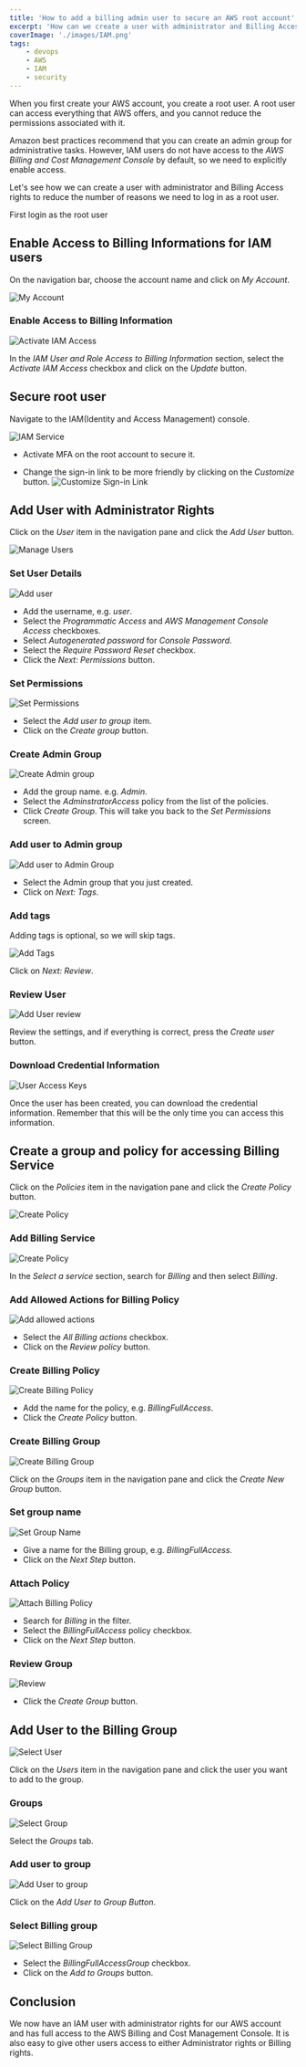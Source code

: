 ```yaml
---
title: 'How to add a billing admin user to secure an AWS root account'
excerpt: 'How can we create a user with administrator and Billing Access rights so that we can reduce the number of reasons of why we would need to log in as a root user'
coverImage: './images/IAM.png'
tags:
    - devops
    - AWS
    - IAM
    - security
---
```


When you first create your AWS account, you create a root user. A root user can access everything that AWS offers, and you cannot reduce the permissions associated with it.

Amazon best practices recommend that you can create an admin group for administrative tasks. However, IAM users do not have access to the _AWS Billing and Cost Management Console_ by default, so we need to explicitly enable access.

Let's see how we can create a user with administrator and Billing Access rights to reduce the number of reasons we need to log in as a root user.

First login as the root user

## Enable Access to Billing Informations for IAM users

On the navigation bar, choose the account name and click on _My Account_.

![My Account](./images/my_account.png)

### Enable Access to Billing Information

![Activate IAM Access](./images/activate_iam_access.png)

In the _IAM User and Role Access to Billing Information_ section, select the _Activate IAM Access_ checkbox and click on the _Update_ button.

## Secure root user

Navigate to the IAM(Identity and Access Management) console.

![IAM Service](./images/IAM.png)

-   Activate MFA on the root account to secure it.

-   Change the sign-in link to be more friendly by clicking on the _Customize_ button. ![Customize Sign-in Link](./images/sign_in_link.png)

## Add User with Administrator Rights

Click on the _User_ item in the navigation pane and click the _Add User_ button.

![Manage Users](./images/manage_users.png)

### Set User Details

![Add user](./images/add_user.png)

-   Add the username, e.g. _user_.
-   Select the _Programmatic Access_ and _AWS Management Console Access_ checkboxes.
-   Select _Autogenerated password_ for _Console Password_.
-   Select the _Require Password Reset_ checkbox.
-   Click the _Next: Permissions_ button.

### Set Permissions

![Set Permissions](./images/create_group.png)

-   Select the _Add user to group_ item.
-   Click on the _Create group_ button.

### Create Admin Group

![Create Admin group](./images/create_admin_group.png)

-   Add the group name. e.g. _Admin_.
-   Select the _AdminstratorAccess_ policy from the list of the policies.
-   Click _Create Group_. This will take you back to the _Set Permissions_ screen.

### Add user to Admin group

![Add user to Admin Group](./images/add_user_to_group.png)

-   Select the Admin group that you just created.
-   Click on _Next: Tags_.

### Add tags

Adding tags is optional, so we will skip tags.

![Add Tags](./images/add_tags.png)

Click on _Next: Review_.

### Review User

![Add User review](./images/add_user_review.png)

Review the settings, and if everything is correct, press the _Create user_ button.

### Download Credential Information

![User Access Keys](./images/user_access_keys.png)

Once the user has been created, you can download the credential information. Remember that this will be the only time you can access this information.

## Create a group and policy for accessing Billing Service

Click on the _Policies_ item in the navigation pane and click the _Create Policy_ button.

![Create Policy](./images/add_policy.png)

### Add Billing Service

![Create Policy](./images/add_billing_policy.png)

In the _Select a service_ section, search for _Billing_ and then select _Billing_.

### Add Allowed Actions for Billing Policy

![Add allowed actions](./images/add_billing_actions.png)

-   Select the _All Billing actions_ checkbox.
-   Click on the _Review policy_ button.

### Create Billing Policy

![Create Billing Policy](./images/create_billing_policy.png)

-   Add the name for the policy, e.g. _BillingFullAccess_.
-   Click the _Create Policy_ button.

### Create Billing Group

![Create Billing Group](./images/add_group.png)

Click on the _Groups_ item in the navigation pane and click the _Create New Group_ button.

### Set group name

![Set Group Name](./images/add_billing_group.png)

-   Give a name for the Billing group, e.g. _BillingFullAccess_.
-   Click on the _Next Step_ button.

### Attach Policy

![Attach Billing Policy](./images/attach_policy.png)

-   Search for _Billing_ in the filter.
-   Select the _BillingFullAccess_ policy checkbox.
-   Click on the _Next Step_ button.

### Review Group

![Review](./images/group_review.png)

-   Click the _Create Group_ button.

## Add User to the Billing Group

![Select User](./images/select_user.png)

Click on the _Users_ item in the navigation pane and click the user you want to add to the group.

### Groups

![Select Group](./images/user_group.png)

Select the _Groups_ tab.

### Add user to group

![Add User to group](./images/add_user_to_billing_group.png)

Click on the _Add User to Group Button_.

### Select Billing group

![Select Billing Group](./images/select_billing_group.png)

-   Select the _BillingFullAccessGroup_ checkbox.
-   Click on the _Add to Groups_ button.

## Conclusion

We now have an IAM user with administrator rights for our AWS account and has full access to the AWS Billing and Cost Management Console. It is also easy to give other users access to either Administrator rights or Billing rights.
